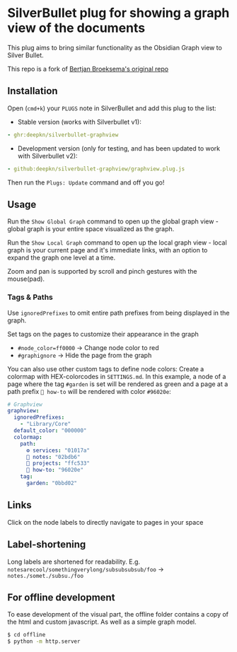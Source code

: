 # SilverBullet plug for showing a graph view of the documents

This plug aims to bring similar functionality as the Obsidian Graph view to
Silver Bullet.

This repo is a fork of
[Bertjan Broeksema's original repo](https://github.com/bbroeksema/silverbullet-graphview)

## Installation

Open (`cmd+k`) your `PLUGS` note in SilverBullet and add this plug to the list:

* Stable version (works with Silverbullet v1):
```yaml
- ghr:deepkn/silverbullet-graphview
```

* Development version (only for testing, and has been updated to work with Silverbullet v2):
```yaml
- github:deepkn/silverbullet-graphview/graphview.plug.js
```

Then run the `Plugs: Update` command and off you go!

## Usage

Run the `Show Global Graph` command to open up the global graph view - global graph is
your entire space visualized as the graph.

Run the `Show Local Graph` command to open up the local graph view - local graph is
your current page and it's immediate links, with an option to expand the graph one
level at a time.

Zoom and pan is supported by scroll and pinch gestures with the mouse(pad).

### Tags & Paths

Use `ignoredPrefixes` to omit entire path prefixes from being displayed in the
graph.

Set tags on the pages to customize their appearance in the graph

- `#node_color=ff0000` → Change node color to red
- `#graphignore` → Hide the page from the graph

You can also use other custom tags to define node colors: Create a colormap with
HEX-colorcodes in `SETTINGS.md`. In this example, a node of a page where the tag
`#garden` is set will be rendered as green and a page at a path prefix `🧰 how-to`
will be rendered with color `#96020e`:

```yaml
# Graphview
graphview:
  ignoredPrefixes:
    - "Library/Core"
  default_color: "000000"
  colormap:
    path:
      ⚙ services: "01017a"
      📓 notes: "02bdb6"
      🚧 projects: "ffc533"
      🧰 how-to: "96020e"
    tag:
      garden: "0bbd02"
```

## Links

Click on the node labels to directly navigate to pages in your space

## Label-shortening

Long labels are shortened for readability. E.g.
`notesarecool/somethingverylong/subsubsubsub/foo` → `notes./somet./subsu./foo`

## For offline development

To ease development of the visual part, the offline folder contains a copy of
the html and custom javascript. As well as a simple graph model.

```bash
$ cd offline
$ python -m http.server
```
